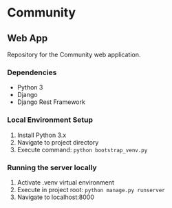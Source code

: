 # Community

## Web App

Repository for the Community web application.

### Dependencies
* Python 3
* Django
* Django Rest Framework

### Local Environment Setup
1. Install Python 3.x
2. Navigate to project directory
3. Execute command: `python bootstrap_venv.py`

### Running the server locally
1. Activate .venv virtual environment
2. Execute in project root: `python manage.py runserver`
3. Navigate to localhost:8000
